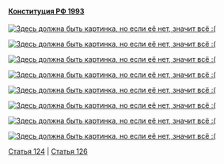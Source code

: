 #### [Конституция РФ 1993](https://lalawland.github.io/eurasia/russia/const)

[![Здесь должна быть картинка, но если её нет, значит всё :(](https://sun9-west.userapi.com/sun9-7/s/v1/ig2/lZgawMbOuJ2UJuQBUyyeWqetIfK90HpiT5652FFKTJrKXSGVL3X-JetRAMLJzuYtaW1x4DXUBYYM_50hHgsEDyb8.jpg?size=1280x720&quality=95&type=album)](https://sun9-west.userapi.com/sun9-7/s/v1/ig2/lZgawMbOuJ2UJuQBUyyeWqetIfK90HpiT5652FFKTJrKXSGVL3X-JetRAMLJzuYtaW1x4DXUBYYM_50hHgsEDyb8.jpg?size=1280x720&quality=95&type=album)

[![Здесь должна быть картинка, но если её нет, значит всё :(](https://sun9-west.userapi.com/sun9-5/s/v1/ig2/qkDglX5wVeajy0e0RNsLp9kEjV7EvvazN6r2JxNA_aIkBKRmXFC7LEPhJhBwc_ol9bgLY8YpqVdD1LNd8jViHARR.jpg?size=1280x720&quality=95&type=album)](https://sun9-west.userapi.com/sun9-5/s/v1/ig2/qkDglX5wVeajy0e0RNsLp9kEjV7EvvazN6r2JxNA_aIkBKRmXFC7LEPhJhBwc_ol9bgLY8YpqVdD1LNd8jViHARR.jpg?size=1280x720&quality=95&type=album)

[![Здесь должна быть картинка, но если её нет, значит всё :(](https://sun9-west.userapi.com/sun9-46/s/v1/ig2/3uVgIvqXbjEvKOFj1mHeu9zDSprPs2LB_8g0G3vii1y0dn3xoQqdh9I_jyp-uoxm1uiDMRkByb28g8q8kLT_AIVD.jpg?size=1280x720&quality=95&type=album)](https://sun9-west.userapi.com/sun9-46/s/v1/ig2/3uVgIvqXbjEvKOFj1mHeu9zDSprPs2LB_8g0G3vii1y0dn3xoQqdh9I_jyp-uoxm1uiDMRkByb28g8q8kLT_AIVD.jpg?size=1280x720&quality=95&type=album)

[![Здесь должна быть картинка, но если её нет, значит всё :(](https://sun9-west.userapi.com/sun9-9/s/v1/ig2/C_la-FxpZcNmCX9jOD0joiEHcB0E9K1yv0ZOx16dl4B7pe6cBt8B4MYSLyMUPQiWS0cVNvm4daNSFJFUHBdAxZav.jpg?size=1280x720&quality=95&type=album)](https://sun9-west.userapi.com/sun9-9/s/v1/ig2/C_la-FxpZcNmCX9jOD0joiEHcB0E9K1yv0ZOx16dl4B7pe6cBt8B4MYSLyMUPQiWS0cVNvm4daNSFJFUHBdAxZav.jpg?size=1280x720&quality=95&type=album)

[![Здесь должна быть картинка, но если её нет, значит всё :(](https://sun9-west.userapi.com/sun9-40/s/v1/ig2/9ob1KqDyxdc_A_vu9vwYvOxH0ke2Z8_cY2B8C9IK5g53mpRWONaYtoZsd7WknUyF_hDMrOEZYTrojISmEdvFNRQ2.jpg?size=1280x720&quality=95&type=album)](https://sun9-west.userapi.com/sun9-40/s/v1/ig2/9ob1KqDyxdc_A_vu9vwYvOxH0ke2Z8_cY2B8C9IK5g53mpRWONaYtoZsd7WknUyF_hDMrOEZYTrojISmEdvFNRQ2.jpg?size=1280x720&quality=95&type=album)

[![Здесь должна быть картинка, но если её нет, значит всё :(](https://sun9-west.userapi.com/sun9-50/s/v1/ig2/SPRcRhUNHfP_TIN0HFEi4hr8U0Xc72DlH9ajCYjrWDp0Xg8qws7SXF4PO5W_Nb0Zxn93yPvxbTJqeXrLZHM5Eeft.jpg?size=1280x720&quality=95&type=album)](https://sun9-west.userapi.com/sun9-50/s/v1/ig2/SPRcRhUNHfP_TIN0HFEi4hr8U0Xc72DlH9ajCYjrWDp0Xg8qws7SXF4PO5W_Nb0Zxn93yPvxbTJqeXrLZHM5Eeft.jpg?size=1280x720&quality=95&type=album)

[![Здесь должна быть картинка, но если её нет, значит всё :(](https://sun9-west.userapi.com/sun9-39/s/v1/ig2/kDbIwhJKyvVTXmiKHBj5eyXZdcQdGtCi4jJfBgSvWmF2jv5LhHEm4OzytDtGmL6xhhbdnzpRsGz4nR8hgTDD-rek.jpg?size=1280x720&quality=95&type=album)](https://sun9-west.userapi.com/sun9-39/s/v1/ig2/kDbIwhJKyvVTXmiKHBj5eyXZdcQdGtCi4jJfBgSvWmF2jv5LhHEm4OzytDtGmL6xhhbdnzpRsGz4nR8hgTDD-rek.jpg?size=1280x720&quality=95&type=album)

[![Здесь должна быть картинка, но если её нет, значит всё :(](https://sun9-east.userapi.com/sun9-30/s/v1/ig2/3VIB-KwIDTh7YN3uhrkhiGz0Rp5z53NiYDO2V8ArnDGhls_iEb-OUYcHnU1r2iVrdfHEXzRV-VX3F6pK6mx2pVgM.jpg?size=1280x720&quality=95&type=album)](https://sun9-east.userapi.com/sun9-30/s/v1/ig2/3VIB-KwIDTh7YN3uhrkhiGz0Rp5z53NiYDO2V8ArnDGhls_iEb-OUYcHnU1r2iVrdfHEXzRV-VX3F6pK6mx2pVgM.jpg?size=1280x720&quality=95&type=album)

[Статья 124](https://lalawland.github.io/eurasia/russia/const/art124) | [Статья 126](https://lalawland.github.io/eurasia/russia/const/art126)
